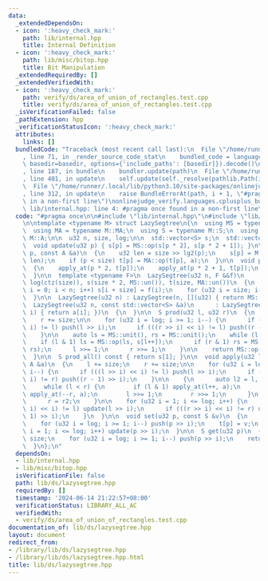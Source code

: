 ```yaml
---
data:
  _extendedDependsOn:
  - icon: ':heavy_check_mark:'
    path: lib/internal.hpp
    title: Internal Definition
  - icon: ':heavy_check_mark:'
    path: lib/misc/bitop.hpp
    title: Bit Manipulation
  _extendedRequiredBy: []
  _extendedVerifiedWith:
  - icon: ':heavy_check_mark:'
    path: verify/ds/area_of_union_of_rectangles.test.cpp
    title: verify/ds/area_of_union_of_rectangles.test.cpp
  _isVerificationFailed: false
  _pathExtension: hpp
  _verificationStatusIcon: ':heavy_check_mark:'
  attributes:
    links: []
  bundledCode: "Traceback (most recent call last):\n  File \"/home/runner/.local/lib/python3.10/site-packages/onlinejudge_verify/documentation/build.py\"\
    , line 71, in _render_source_code_stat\n    bundled_code = language.bundle(stat.path,\
    \ basedir=basedir, options={'include_paths': [basedir]}).decode()\n  File \"/home/runner/.local/lib/python3.10/site-packages/onlinejudge_verify/languages/cplusplus.py\"\
    , line 187, in bundle\n    bundler.update(path)\n  File \"/home/runner/.local/lib/python3.10/site-packages/onlinejudge_verify/languages/cplusplus_bundle.py\"\
    , line 401, in update\n    self.update(self._resolve(pathlib.Path(included), included_from=path))\n\
    \  File \"/home/runner/.local/lib/python3.10/site-packages/onlinejudge_verify/languages/cplusplus_bundle.py\"\
    , line 312, in update\n    raise BundleErrorAt(path, i + 1, \"#pragma once found\
    \ in a non-first line\")\nonlinejudge_verify.languages.cplusplus_bundle.BundleErrorAt:\
    \ lib/internal.hpp: line 4: #pragma once found in a non-first line\n"
  code: "#pragma once\n\n#include \"lib/internal.hpp\"\n#include \"lib/misc/bitop.hpp\"\
    \n\ntemplate <typename M> struct LazySegtree\n{\n  using MS = typename M::MS;\n\
    \  using MA = typename M::MA;\n  using S = typename M::S;\n  using A = typename\
    \ M::A;\n\n  u32 n, size, log;\n\n  std::vector<S> s;\n  std::vector<A> t;\n\n\
    \  void update(u32 p) { s[p] = MS::op(s[p * 2], s[p * 2 + 1]); }\n\n  void apply_at(u32\
    \ p, const A &a)\n  {\n    u32 len = size >> lg2(p);\n    s[p] = M::act(a, s[p],\
    \ len);\n    if (p < size) t[p] = MA::op(t[p], a);\n  }\n\n  void push(u32 p)\n\
    \  {\n    apply_at(p * 2, t[p]);\n    apply_at(p * 2 + 1, t[p]);\n    t[p] = MA::un();\n\
    \  }\n\n  template <typename F>\n  LazySegtree(u32 n, F &&f)\n      : n(n), size(btc(n)),\
    \ log(ctz(size)), s(size * 2, MS::un()), t(size, MA::un())\n  {\n    for (u32\
    \ i = 0; i < n; i++) s[i + size] = f(i);\n    for (u32 i = size; i--;) update(i);\n\
    \  }\n\n  LazySegtree(u32 n) : LazySegtree(n, [](u32) { return MS::un(); }) {}\n\
    \  LazySegtree(u32 n, const std::vector<S> &a)\n      : LazySegtree(n, [&](u32\
    \ i) { return a[i]; })\n  {\n  }\n\n  S prod(u32 l, u32 r)\n  {\n    l += size;\n\
    \    r += size;\n\n    for (u32 i = log; i >= 1; i--) {\n      if (((l >> i) <<\
    \ i) != l) push(l >> i);\n      if (((r >> i) << i) != l) push((r - 1) >> i);\n\
    \    }\n\n    auto ls = MS::unit(), rs = MS::unit();\n    while (l < r) {\n  \
    \    if (l & 1) ls = MS::op(ls, s[l++]);\n      if (r & 1) rs = MS::op(s[--r],\
    \ rs);\n      l >>= 1;\n      r >>= 1;\n    }\n\n    return MS::op(ls, rs);\n\
    \  }\n\n  S prod_all() const { return s[1]; }\n\n  void apply(u32 l, u32 r, const\
    \ A &a)\n  {\n    l += size;\n    r += size;\n\n    for (u32 i = log; i >= 1;\
    \ i--) {\n      if (((l >> i) << i) != l) push(l >> i);\n      if (((r >> i) <<\
    \ i) != r) push((r - 1) >> i);\n    }\n\n    {\n      auto l2 = l, r2 = r;\n \
    \     while (l < r) {\n        if (l & 1) apply_at(l++, a);\n        if (r & 1)\
    \ apply_at(--r, a);\n        l >>= 1;\n        r >>= 1;\n      }\n      l = l2;\n\
    \      r = r2;\n    }\n\n    for (u32 i = 1; i <= log; i++) {\n      if (((l >>\
    \ i) << i) != l) update(l >> i);\n      if (((r >> i) << i) != r) update((r -\
    \ 1) >> i);\n    }\n  }\n\n  void set(u32 p, const S &v)\n  {\n    p += size;\n\
    \    for (u32 i = log; i >= 1; i--) push(p >> i);\n    t[p] = v;\n    for (u32\
    \ i = 1; i <= log; i++) update(p >> i);\n  }\n\n  S get(u32 p)\n  {\n    p +=\
    \ size;\n    for (u32 i = log; i >= 1; i--) push(p >> i);\n    return t[p];\n\
    \  }\n};\n"
  dependsOn:
  - lib/internal.hpp
  - lib/misc/bitop.hpp
  isVerificationFile: false
  path: lib/ds/lazysegtree.hpp
  requiredBy: []
  timestamp: '2024-06-14 21:22:57+08:00'
  verificationStatus: LIBRARY_ALL_AC
  verifiedWith:
  - verify/ds/area_of_union_of_rectangles.test.cpp
documentation_of: lib/ds/lazysegtree.hpp
layout: document
redirect_from:
- /library/lib/ds/lazysegtree.hpp
- /library/lib/ds/lazysegtree.hpp.html
title: lib/ds/lazysegtree.hpp
---
```

